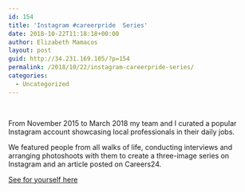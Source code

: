 ```yaml
---
id: 154
title: 'Instagram #careerpride  Series'
date: 2018-10-22T11:18:18+00:00
author: Elizabeth Mamacos
layout: post
guid: http://34.231.169.105/?p=154
permalink: /2018/10/22/instagram-careerpride-series/
categories:
  - Uncategorized
---
```

<figure class="wp-block-image"><img src="/wp-content/uploads/2018/10/InstaLow.jpg?w=960" alt="" class="wp-image-167" srcset="/wp-content/uploads/2018/10/InstaLow.jpg?w=486 486w, /wp-content/uploads/2018/10/InstaLow.jpg?resize=150%2C150 150w, /wp-content/uploads/2018/10/InstaLow.jpg?resize=300%2C300 300w, /wp-content/uploads/2018/10/InstaLow.jpg?resize=75%2C75 75w" sizes="(max-width: 486px) 100vw, 486px" data-recalc-dims="1" /></figure> 

From November 2015 to March 2018 my team and I curated a popular Instagram account showcasing local professionals in their daily jobs.&nbsp;

We featured people from all walks of life, conducting interviews and arranging photoshoots with them to create a three-image series on Instagram and an article posted on Careers24.&nbsp;

[See for yourself here](https://www.instagram.com/careers24sa/)